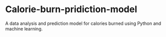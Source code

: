 # Calorie-burn-pridiction-model
A data analysis and prediction model for calories burned using Python and machine learning.
